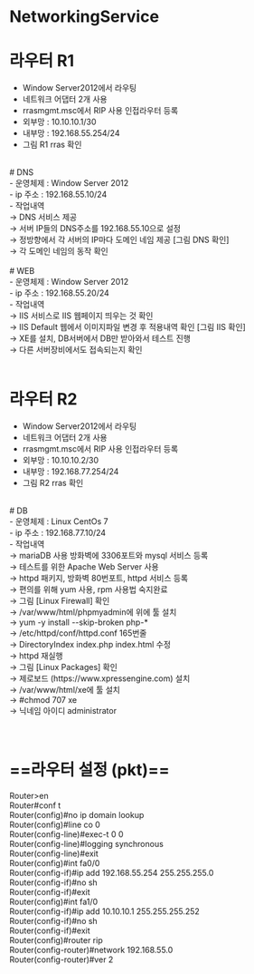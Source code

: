 # NetworkingService

# 라우터 R1
  - Window Server2012에서 라우팅<br>
  - 네트워크 어댑터 2개 사용<br>
  - rrasmgmt.msc에서 RIP 사용 인접라우터 등록<br>
  - 외부망 : 10.10.10.1/30<br>
  - 내부망 : 192.168.55.254/24<br>
  - 그림 R1 rras 확인<br>
<br>
# DNS
<br>
  - 운영체제 : Window Server 2012<br>
  - ip 주소 : 192.168.55.10/24<br>
  - 작업내역<br>
	→ DNS 서비스 제공<br>
	→ 서버 IP들의 DNS주소를 192.168.55.10으로 설정<br>
	→ 정방향에서 각 서버의 IP마다 도메인 네임 제공 [그림 DNS 확인]<br>
	→ 각 도메인 네임의 동작 확인<br>
<br>
# WEB
<br>
  - 운영체제 : Window Server 2012<br>
  - ip 주소 : 192.168.55.20/24<br>
  - 작업내역<br>
	→ IIS 서비스로 IIS 웹페이지 띄우는 것 확인<br>
	→ IIS Default 웹에서 이미지파일 변경 후 적용내역 확인 [그림 IIS 확인]<br>
	→ XE를 설치, DB서버에서 DB만 받아와서 테스트 진행<br>
	→ 다른 서버장비에서도 접속되는지 확인
<br><br>

# 라우터 R2
  - Window Server2012에서 라우팅<br>
  - 네트워크 어댑터 2개 사용<br>
  - rrasmgmt.msc에서 RIP 사용 인접라우터 등록<br>
  - 외부망 : 10.10.10.2/30<br>
  - 내부망 : 192.168.77.254/24<br>
  - 그림 R2 rras 확인<br>
<br>
# DB
<br>
  - 운영체제 : Linux CentOs 7<br>
  - ip 주소 : 192.168.77.10/24<br>
  - 작업내역<br>
	→ mariaDB 사용 방화벽에 3306포트와 mysql 서비스 등록<br>
	→ 테스트를 위한 Apache Web Server 사용<br>
	→ httpd 패키지, 방화벽 80번포트, httpd 서비스 등록<br>
	→ 편의를 위해 yum 사용, rpm 사용법 숙지완료<br>
	→ 그림 [Linux Firewall] 확인<br>
	→ /var/www/html/phpmyadmin에 위에 툴 설치<br>
	→ yum -y install --skip-broken php-*<br>
	→ /etc/httpd/conf/httpd.conf 165번줄<br>
	→ DirectoryIndex index.php index.html 수정<br>
	→ httpd 재실행<br>
	→ 그림 [Linux Packages] 확인<br>
	→ 제로보드 (https://www.xpressengine.com) 설치<br>
	→ /var/www/html/xe에 툴 설치<br>
	→ #chmod 707 xe<br>
	→ 닉네임 아이디 administrator <br>
<br><br>

# ==라우터 설정 (pkt)==<br>
Router>en<br>
Router#conf t<br>
Router(config)#no ip domain lookup<br>
Router(config)#line co 0<br>
Router(config-line)#exec-t 0 0<br>
Router(config-line)#logging synchronous <br>
Router(config-line)#exit<br>
Router(config)#int fa0/0<br>
Router(config-if)#ip add 192.168.55.254 255.255.255.0<br>
Router(config-if)#no sh<br>
Router(config-if)#exit<br>
Router(config)#int fa1/0<br>
Router(config-if)#ip add 10.10.10.1 255.255.255.252<br>
Router(config-if)#no sh<br>
Router(config-if)#exit<br>
Router(config)#router rip<br>
Router(config-router)#network 192.168.55.0<br>
Router(config-router)#ver 2<br>
